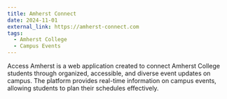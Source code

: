 ```yaml
---
title: Amherst Connect
date: 2024-11-01
external_link: https://amherst-connect.com
tags:
  - Amherst College
  - Campus Events
---
```


Access Amherst is a web application created to connect Amherst College students through organized, accessible, and diverse event updates on campus. The platform provides real-time information on campus events, allowing students to plan their schedules effectively.

<!--more-->
